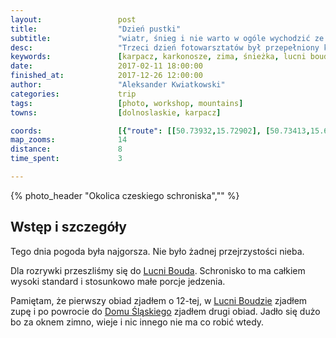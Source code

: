 ```yaml
---
layout:                 post
title:                  "Dzień pustki"
subtitle:               "wiatr, śnieg i nie warto w ogóle wychodzić ze schroniska"
desc:                   "Trzeci dzień fotowarsztatów był przepełniony kolorem białym. Oprócz teorii i rozmów jedynym ciekawą aktywnością był spacer do Lucni Boudy."
keywords:               [karpacz, karkonosze, zima, śnieżka, lucni bouda]
date:                   2017-02-11 18:00:00
finished_at:            2017-12-26 12:00:00
author:                 "Aleksander Kwiatkowski"
categories:             trip
tags:                   [photo, workshop, mountains]
towns:                  [dolnoslaskie, karpacz]

coords:                 [{"route": [[50.73932,15.72902], [50.73413,15.69718], [50.72745,15.69293]], "type": "hike"}]
map_zooms:              14
distance:               8
time_spent:             3

---
```


[fotowarsztaty]: studiohustawka.pl/warsztaty-i-sesje/plener-fotograficzny-karkonosze-2017
[karol-nienartowicz]: https://www.facebook.com/KarolNienartowiczMountainPhotographer/

[wiki-karkonosze]: https://pl.wikipedia.org/wiki/Karkonosze
[wiki-wroclaw]: https://pl.wikipedia.org/wiki/Wrocław
[wiki-jelenia-gora]: https://pl.wikipedia.org/wiki/Jelenia_Góra
[wiki-karpacz]: https://pl.wikipedia.org/wiki/Karpacz
[wiki-kopa]: https://pl.wikipedia.org/wiki/Kopa_(Karkonosze)
[wiki-dom-slaski]: https://pl.wikipedia.org/wiki/Dom_Śląski
[wiki-sniezka]: https://pl.wikipedia.org/wiki/Śnieżka
[wiki-samotnia]: https://pl.wikipedia.org/wiki/Schronisko_PTTK_„Samotnia”
[wiki-legi-debinskie]: https://pl.wikipedia.org/wiki/Park_Jana_Pawła_II_w_Poznaniu
[wiki-lucni-bouda]: https://pl.wikipedia.org/wiki/Luční_bouda

{% photo_header "Okolica czeskiego schroniska","" %}

Wstęp i szczegóły
-----------------

Tego dnia pogoda była najgorsza. Nie było żadnej przejrzystości nieba.

Dla rozrywki przeszliśmy się do [Lucni Bouda][wiki-lucni-bouda]. Schronisko to
ma całkiem wysoki standard i stosunkowo małe porcje jedzenia.

Pamiętam, że pierwszy obiad zjadłem o 12-tej, w [Lucni Boudzie][wiki-lucni-bouda]
zjadłem zupę i po powrocie do [Domu Śląskiego][wiki-dom-slaski] zjadłem
drugi obiad. Jadło się dużo bo za oknem zimno, wieje i nic innego nie ma co robić wtedy.
